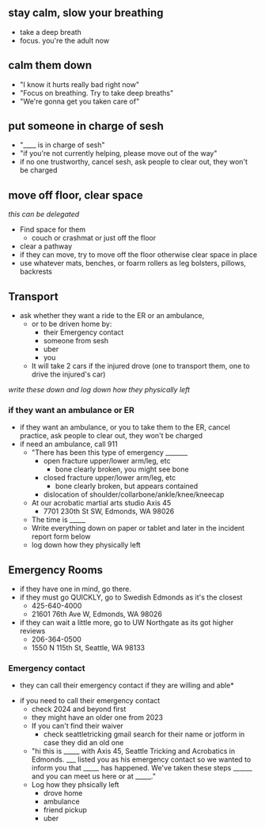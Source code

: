 ## stay calm, slow your breathing
- take a deep breath
- focus. you're the adult now
## calm them down
- "I know it hurts really bad right now"
- "Focus on breathing.  Try to take deep breaths"
- "We're gonna get you taken care of"

## put someone in charge of sesh
- "____ is in charge of sesh"
- "if you're not currently helping, please move out of the way"
- if no one trustworthy, cancel sesh, ask people to clear out, they won't be charged

## move off floor, clear space 
*this can be delegated*
- Find space for them
    - couch or crashmat or just off the floor
- clear a pathway 
- if they can move, try to move off the floor otherwise clear space in place
- use whatever mats, benches, or foarm rollers as leg bolsters, pillows, backrests

## Transport
- ask whether they want a ride to the ER or an ambulance,
    - or to be driven home by:
        - their Emergency contact
        - someone from sesh
        - uber
        - you
    - It will take 2 cars if the injured drove (one to transport them, one to drive the injured's car)

*write these down and log down how they physically left*
### if they want an ambulance or ER
- if they want an ambulance, or you to take them to the ER, cancel practice, ask people to clear out, they won't be charged
- if need an ambulance, call 911
    - "There has been this type of emergency _______
        - open fracture upper/lower arm/leg, etc
             - bone clearly broken, you might see bone
        - closed fracture upper/lower arm/leg, etc
            - bone clearly broken, but appears contained
        - dislocation of shoulder/collarbone/ankle/knee/kneecap
    - At our acrobatic martial arts studio Axis 45
        - 7701 230th St SW, Edmonds, WA 98026
    - The time is _____
    - Write everything down on paper or tablet and later in the incident report form below
    - log down how they physically left

## Emergency Rooms
- if they have one in mind, go there.
- if they must go QUICKLY, go to Swedish Edmonds as it's the closest
    - 425-640-4000
    - 21601 76th Ave W, Edmonds, WA 98026
- if they can wait a little more, go to UW Northgate as its got higher reviews
    - 206-364-0500
    - 1550 N 115th St, Seattle, WA 98133
    
### Emergency contact
* they can call their emergency contact if they are willing and able*
- if you need to call their emergency contact
    - check 2024 and beyond first
    - they might have an older one from 2023
    - If you can't find their waiver
        - check seattletricking gmail search for their name or jotform in case they did an old one
    - "hi this is _____ with Axis 45, Seattle Tricking and Acrobatics in Edmonds. ___ listed you as his emergency contact so we wanted to inform you that _____ has happened. We've taken these steps ______ and you can meet us here or at _____."
    - Log how they phsically left
        - drove home
        - ambulance
        - friend pickup
        - uber

